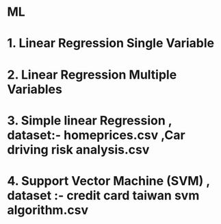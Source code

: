 # ML
# 1. Linear Regression Single Variable
# 2. Linear Regression Multiple Variables
# 3. Simple linear Regression , dataset:- homeprices.csv ,Car driving risk analysis.csv
# 4. Support Vector Machine (SVM) , dataset :- credit card taiwan svm algorithm.csv
